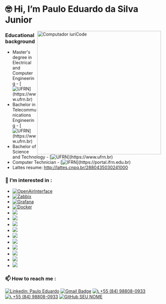 # :nerd_face: **Hi, I’m  Paulo Eduardo da Silva Junior**

<img src="https://uploaddeimagens.com.br/images/004/522/927/original/pngwing.com_%282%29.png?1687893059" min-width="400px" max-width="400px" width="400px" align="right" alt="Computador iuriCode">

### Educational background
- Master's degree in Electrical and Computer Engineering - [![UFRN](https://img.shields.io/badge/-UFRN-blue?style=plastic&logo=telephone&logoColor=white&link=https://www.ufrn.br/")](https://www.ufrn.br)
- Bachelor in Telecommunications Engineering - [![UFRN](https://img.shields.io/badge/-UFRN-blue?style=plastic&logo=telephone&logoColor=white&link=https://www.ufrn.br/")](https://www.ufrn.br)
- Bachelor of Science and Technology - [![UFRN](https://img.shields.io/badge/-UFRN-blue?style=plastic&logo=telephone&logoColor=white&link=https://www.ufrn.br/")](https://www.ufrn.br)
- Computer Technician - [![IFRN](https://img.shields.io/badge/-IFRN-3ADF00?style=plastic&logo=telephone&logoColor=white&link=https://portal.ifrn.edu.br/")](https://portal.ifrn.edu.br)
- Lattes resume: http://lattes.cnpq.br/2880435030241000
### 👀 I’m interested in : 

  - [![OpenAirInterface](https://img.shields.io/badge/OpenAirInterface-119ebd?style=plastic&logoColor=white)](https://github.com/PauloBigooD/OpenAirInterface)
  - [![Zabbix](https://img.shields.io/badge/ZABBIX-FF0000?style=plastic&logo=zotero&logoColor=write)](https://github.com/PauloBigooD/Zabbix)
  - [![Grafana](https://img.shields.io/badge/Grafana-F4FA58?style=plastic&logo=grafana&logoColor=write)](https://github.com/PauloBigooD/Grafana)
  - [![Docker](https://img.shields.io/badge/Docker-2496ED?style=plastic&logo=docker&logoColor=white)](https://github.com/PauloBigooD/Docker)
  - <img src="https://img.shields.io/badge/Kubernetes-326DE6?style=plastic&logo=kubernetes&logoColor=white">
  - <img src="https://img.shields.io/badge/Puppet-FFAD19?style=plastic&logo=puppet&logoColor=black">
  - <img src="https://img.shields.io/badge/Ansible-000000?style=plastic&logo=Ansible&logoColor=white">
  - <img src="https://img.shields.io/badge/Terraform-7B42BC?style=plastic&logo=terraform&logoColor=white">
  - <img src="https://img.shields.io/badge/OpenStack-EA2046?style=plastic&logo=openstack&logoColor=white">
  - <img src="https://img.shields.io/badge/Microsoft_Azure-0089D6?style=plastic&logo=microsoft-azure&logoColor=white"> 
  - <img src="https://img.shields.io/badge/Oracle%20Cloud-FF0000?style=plastic&logo=oracle&logoColor=write"> 
  - <img src="https://img.shields.io/badge/Proxmox-000000?style=plastic&logo=proxmox&logoColor=write">
  - <img src="https://img.shields.io/badge/PowerShell-EFFBFB?style=plastic&logo=powershell&logoColor=write">
  - <img src="https://img.shields.io/badge/Python-14354C?style=plastic&logo=python&logoColor=white">

### 📫 How to reach me : 

[![Linkedin: Paulo Eduardo](https://img.shields.io/badge/-Paulo%20Eduardo-blue?style=plastic&logo=Linkedin&logoColor=white&link=https://www.linkedin.com/in/paulo-eduardo-5a18b3174)](https://www.linkedin.com/in/paulo-eduardo-5a18b3174)
[![Gmail Badge](https://img.shields.io/badge/-paulo.eduardo.093@ufrn.edu.br-424242?style=plastic&labelColor=424242&logo=Gmail&logoColor=write&link=mailto:paulo.eduardo.093@ufrn.edu.br)](mailto:paulo.eduardo.093@ufrn.edu.br)
[![📞 +55 (84) 98808-0933](https://img.shields.io/badge/-%F0%9F%93%9E%20+55%20(84)%2098808%200933-424242?style=plastic&logoColor=white)]()
[![📞 +55 (84) 98808-0933](https://img.shields.io/badge/-+55%20(84)%2098808%200933-3ADF00?style=plastic&logo=whatsapp&logoColor=white)]()
[![GitHub SEU NOME](https://img.shields.io/github/followers/VanessaSwerts?label=PauloBigooD&style=social)](https://github.com/PauloBigooD)

<!---

[![card](https://github-readme-stats.vercel.app/api?username=PauloBigooD&theme=tokyonight&show_icons=true)](https://github.com/anuraghazra/github-readme-stats)

PauloBigooD/PauloBigooD is a ✨ special ✨ repository because its `README.md` (this file) appears on your GitHub profile.
You can click the Preview link to take a look at your changes.
--->
